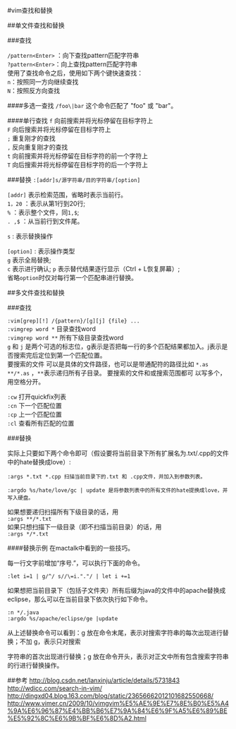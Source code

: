 #vim查找和替换

##单文件查找和替换

###查找

`/pattern<Enter>` ：向下查找pattern匹配字符串   
`?pattern<Enter>`：向上查找pattern匹配字符串  
使用了查找命令之后，使用如下两个键快速查找：  
`n`：按照同一方向继续查找  
`N`：按照反方向查找  

####多选一查找
`/foo\|bar` 这个命令匹配了 "foo" 或 "bar"。

####单行查找
`f`	向前搜索并将光标停留在目标字符上  
`F`	向后搜索并将光标停留在目标字符上  
`;`	重复刚才的查找  
`,`	反向重复刚才的查找  
`t`	向前搜索并将光标停留在目标字符的前一个字符上  
`T`	向后搜索并将光标停留在目标字符的后一个字符上  

###替换
`:[addr]s/源字符串/目的字符串/[option]`

`[addr]` 表示检索范围，省略时表示当前行。  
`1，20`  ：表示从第1行到20行;   
`%` ：表示整个文件，同`1,$`;   
`. ,$` ：从当前行到文件尾。

`s` : 表示替换操作  

`[option]` : 表示操作类型  
`g` 表示全局替换;   
`c` 表示进行确认; 
`p` 表示替代结果逐行显示（Ctrl + L恢复屏幕）;   
省略`option`时仅对每行第一个匹配串进行替换。 

##多文件查找和替换
  
       
###查找

`:vim[grep][!] /{pattern}/[g][j] {file} ...`  
`:vimgrep word *` 目录查找word  
`:vimgrep word **` 所有下级目录查找word  
`g` 和 `j` 是两个可选的标志位，g表示是否把每一行的多个匹配结果都加入。j表示是否搜索完后定位到第一个匹配位置。    
要搜索的文件 可以是具体的文件路径，也可以是带通配符的路径比如 `*.as **/*.as` ，`**`表示递归所有子目录。 要搜索的文件和或搜索范围都可 以写多个，用空格分开。    

`:cw` 打开quickfix列表  
`:cn` 下一个匹配位置  
`:cp` 上一个匹配位置  
`:cl` 查看所有匹配的位置    

###替换

实际上只要如下两个命令即可（假设要将当前目录下所有扩展名为.txt/.cpp的文件中的hate替换成love）:

```
:args *.txt *.cpp 扫描当前目录下的.txt 和 .cpp文件，并加入到参数列表。  

:argdo %s/hate/love/gc | update 是将参数列表中的所有文件的hate提换成love，并写入硬盘。  
```


如果想要递归扫描所有下级目录的话，用  
`:args **/*.txt`  
如果只想扫描下一级目录（即不扫描当前目录）的话，用  
`:args */*.txt`  

####替换示例
在mactalk中看到的一些技巧。

每一行文字前增加“序号.”，可以执行下面的命令。

`:let i=1 | g/^/ s//\=i."."/ | let i +=1`

如果想把当前目录下（包括子文件夹）所有后缀为java的文件中的apache替换成eclipse，那么可以在当前目录下依次执行如下命令。
```
:n */.java
:argdo %s/apache/eclipse/ge |update
```
从上述替换命令可以看到：g 放在命令末尾，表示对搜索字符串的每次出现进行替换；不加 g，表示只对搜索

字符串的首次出现进行替换；g 放在命令开头，表示对正文中所有包含搜索字符串的行进行替换操作。



##参考
http://blog.csdn.net/lanxinju/article/details/5731843  
http://wdicc.com/search-in-vim/  
http://dingxd04.blog.163.com/blog/static/23656662012101682550668/  
http://www.vimer.cn/2009/10/vimgvim%E5%AE%9E%E7%8E%B0%E5%A4%9A%E6%96%87%E4%BB%B6%E7%9A%84%E6%9F%A5%E6%89%BE%E5%92%8C%E6%9B%BF%E6%8D%A2.html  

